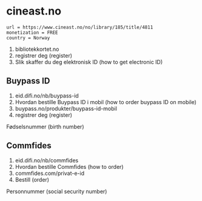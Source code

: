 # cineast.no

~~~
url = https://www.cineast.no/no/library/185/title/4811
monetization = FREE
country = Norway
~~~

1. bibliotekkortet.no
2. registrer deg (register)
3. Slik skaffer du deg elektronisk ID (how to get electronic ID)

## Buypass ID

1. eid.difi.no/nb/buypass-id
2. Hvordan bestille Buypass ID i mobil (how to order buypass ID on mobile)
3. buypass.no/produkter/buypass-id-mobil
4. registrer deg (register)

Fødselsnummer (birth number)

## Commfides

1. eid.difi.no/nb/commfides
2. Hvordan bestille Commfides (how to order)
3. commfides.com/privat-e-id
4. Bestill (order)

Personnummer (social security number)
